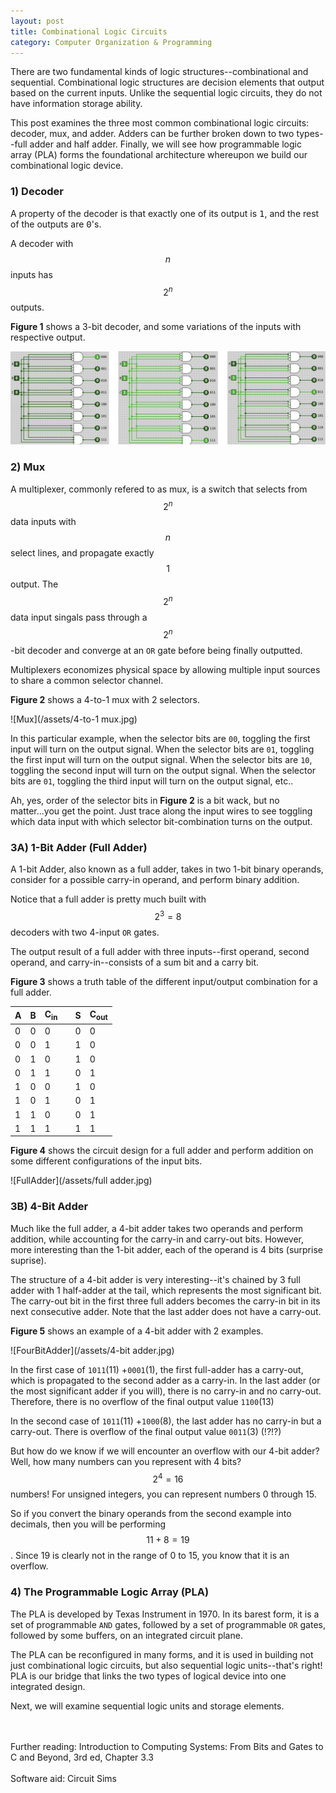 ```yaml
---
layout: post
title: Combinational Logic Circuits
category: Computer Organization & Programming
---
```


There are two fundamental kinds of logic structures--combinational and sequential. Combinational logic structures are decision elements that output based on the current inputs. Unlike the sequential logic circuits, they do not have information storage ability.

This post examines the three most common combinational logic circuits: decoder, mux, and adder.
Adders can be further broken down to two types--full adder and half adder. Finally, we will
see how programmable logic array (PLA) forms the foundational architecture whereupon we build our combinational logic device.

<!--more-->

### 1) Decoder

A property of the decoder is that exactly one of its output is <tt>1</tt>, and the rest of the outputs are <tt>0</tt>'s.

A decoder with $$n$$ inputs has $$2^n$$ outputs.

<b>Figure 1</b> shows a 3-bit decoder, and some variations of the inputs with respective output.

![Decoder](/assets/decoder.jpg)

### 2) Mux

A multiplexer, commonly refered to as mux, is a switch that selects from $$2^n$$ data inputs with $$n$$ select lines, and propagate exactly $$1$$ output. The $$2^n$$ data input singals pass through a $$2^n$$-bit decoder and converge at an <code>OR</code> gate before being finally outputted.

Multiplexers economizes physical space by allowing multiple input sources to share a common selector channel.

<b>Figure 2</b> shows a 4-to-1 mux with 2 selectors.

![Mux](/assets/4-to-1 mux.jpg)

In this particular example, when the selector bits are <code>00</code>, toggling the first input will turn on the output signal. When the selector bits are <code>01</code>, toggling the first input will turn on the output signal. When the selector bits are <code>10</code>, toggling the second input will turn on the output signal. When the selector bits are <code>01</code>, toggling the third input will turn on the output signal, etc..

Ah, yes, order of the selector bits in <b>Figure 2</b> is a bit wack, but no matter...you get the point. Just trace along the input wires to see toggling which data input with which selector bit-combination turns on the output.

### 3A) 1-Bit Adder (Full Adder)

A 1-bit Adder, also known as a full adder, takes in two 1-bit binary operands, consider for a possible carry-in operand, and perform binary addition.

Notice that a full adder is pretty much built with $$2^3 = 8 $$ decoders with two 4-input <code>OR</code> gates.

The output result of a full adder with three inputs--first operand, second operand, and carry-in--consists of a sum bit and a carry bit.

<b>Figure 3</b> shows a truth table of the different input/output combination for a full adder.

<div class="truth-table-container">
<table class="truth-table">
  <thead>
    <tr>
      <th>A</th>
      <th>B</th>
      <th>C<sub>in</sub></th>
      <th></th>
      <th>S</th>
      <th>C<sub>out</sub></th>
    </tr>
  </thead>
  <tbody>
  <tr>
      <td>0</td>
      <td>0</td>
      <td>0</td>
      <td></td>
      <td>0</td>
      <td>0</td>
    </tr>
    <tr>
      <td>0</td>
      <td>0</td>
      <td>1</td>
      <td></td>
      <td>1</td>
      <td>0</td>
    </tr>
    <tr>
      <td>0</td>
      <td>1</td>
      <td>0</td>
      <td></td>
      <td>1</td>
      <td>0</td>
    </tr>
    <tr>
      <td>0</td>
      <td>1</td>
      <td>1</td>
      <td></td>
      <td>0</td>
      <td>1</td>
    </tr>
    <tr>
      <td>1</td>
      <td>0</td>
      <td>0</td>
      <td></td>
      <td>1</td>
      <td>0</td>
    </tr>
    <tr>
      <td>1</td>
      <td>0</td>
      <td>1</td>
      <td></td>
      <td>0</td>
      <td>1</td>
    </tr>
    <tr>
      <td>1</td>
      <td>1</td>
      <td>0</td>
      <td></td>
      <td>0</td>
      <td>1</td>
    </tr>
    <tr>
      <td>1</td>
      <td>1</td>
      <td>1</td>
      <td></td>
      <td>1</td>
      <td>1</td>
    </tr>
  </tbody>
</table>
</div>

<b>Figure 4</b> shows the circuit design for a full adder and perform addition on some different configurations of the input bits.

![FullAdder](/assets/full adder.jpg)

### 3B) 4-Bit Adder

Much like the full adder, a 4-bit adder takes two operands and perform addition, while accounting for the carry-in and carry-out bits. However, more interesting than the 1-bit adder, each of the operand is 4 bits (surprise suprise).

The structure of a 4-bit adder is very interesting--it's chained by 3 full adder with 1 half-adder at the tail, which represents the most significant bit. The carry-out bit in the first three full adders becomes the carry-in bit in its next consecutive adder. Note that the last adder does not have a carry-out.

<b>Figure 5</b> shows an example of a 4-bit adder with 2 examples.

![FourBitAdder](/assets/4-bit adder.jpg)

In the first case of <code>1011</code>(11) +<code>0001</code>(1), the first full-adder has a carry-out, which is propagated to the second adder as a carry-in. In the last adder (or the most significant adder if you will), there is no carry-in and no carry-out. Therefore, there is no overflow of the final output value <code>1100</code>(13)

In the second case of <code>1011</code>(11) +<code>1000</code>(8), the last adder has no carry-in but a carry-out. There is overflow of the final output value <code>0011</code>(3) (!?!?)

But how do we know if we will encounter an overflow with our 4-bit adder? Well, how many numbers can you represent with 4 bits? $$ 2^4 = 16$$ numbers! For unsigned integers, you can represent numbers 0 through 15.

So if you convert the binary operands from the second example into decimals, then you will be performing $$11 + 8 = 19$$. Since 19 is clearly not in the range of 0 to 15, you know that it is an overflow.

### 4) The Programmable Logic Array (PLA)

The PLA is developed by Texas Instrument in 1970.
In its barest form, it is a set of programmable <code>AND</code> gates, followed by a set of programmable <code>OR</code> gates, followed by some buffers, on an integrated circuit plane.

The PLA can be reconfigured in many forms, and it is used in building not just combinational logic circuits, but also sequential logic units--that's right! PLA is our bridge that links the two types of logical device into one integrated design.

Next, we will examine sequential logic units and storage elements.
<br>
<br>

<footer>
<br>
Further reading: Introduction to Computing Systems: From Bits and Gates to C and Beyond, 3rd ed, Chapter 3.3
<br><br>
Software aid: Circuit Sims
</footer>
